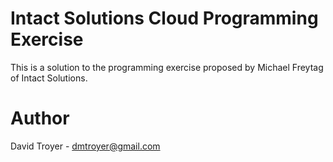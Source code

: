 # Intact Solutions Cloud Programming Exercise

This is a solution to the programming exercise proposed by Michael Freytag of Intact Solutions.

# Author

David Troyer - dmtroyer@gmail.com
